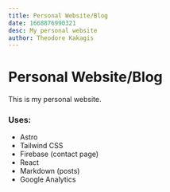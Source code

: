 ```yaml
---
title: Personal Website/Blog
date: 1668876990321
desc: My personal website
author: Theodore Kakagis
---
```


# Personal Website/Blog

This is my personal website.

### Uses:

-   Astro
-   Tailwind CSS
-   Firebase (contact page)
-   React
-   Markdown (posts)
-   Google Analytics
